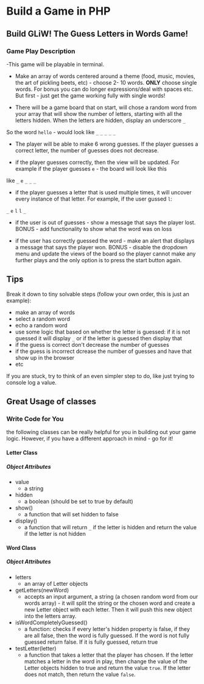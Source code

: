 # Build a Game in PHP

## Build GLiW! The **G**uess **L**etters **i**n **W**ords Game!

### Game Play Description

-This game will be playable in terminal.

- Make an array of words centered around a theme (food, music, movies, the art of pickling beets, etc) - choose 2- 10 words. **ONLY** choose single words. For bonus you can do longer expressions/deal with spaces etc. But first - just get the game working fully with single words!

- There will be a game board that on start, will chose a random word from your array that will show the number of letters, starting with all the letters hidden. When the letters are hidden, display an underscore `_`

So the word `hello` - would look like `_` `_` `_` `_` `_`

- The player will be able to make 6 wrong guesses. If the player guesses a correct letter, the number of guesses does not decrease.

- if the player guesses correctly, then the view will be updated. For example if the player guesses `e` - the board will look like this

like `_` `e` `_` `_` `_`

- if the player guesses a letter that is used multiple times, it will uncover every instance of that letter. For example, if the user gussed `l`:

`_` `e` `l` `l` `_`

- if the user is out of guesses - show a message that says the player lost. BONUS - add functionality to show what the word was on loss

- if the user has correctly guessed the word - make an alert that displays a message that says the player won. BONUS - disable the dropdown menu and update the views of the board so the player cannot make any further plays and the only option is to press the start button again.

## Tips

Break it down to tiny solvable steps (follow your own order, this is just an example):

- make an array of words
- select a random word
- echo a random word
- use some logic that based on whether the letter is guessed: if it is not guessed it will display `_` or if the letter is guessed then display that
- if the guess is correct don't decrease the number of guesses
- if the guess is incorrect dcrease the number of guesses and have that show up in the browser
- etc

If you are stuck, try to think of an even simpler step to do, like just trying to console log a value.

## Great Usage of classes

### Write Code for You

the following classes can be really helpful for you in building out your game logic. However, if you have a different approach in mind - go for it!

#### Letter Class

##### Object Attributes

- value
  - a string
- hidden
  - a boolean (should be set to true by default)
- show()
  - a function that will set hidden to false
- display()
  - a function that will return `_` if the letter is hidden and return the value if the letter is not hidden

#### Word Class

##### Object Attributes

- letters
  - an array of Letter objects
- getLetters(newWord)
  - accepts an input argument, a string (a chosen random word from our words array) - it will split the string or the chosen word and create a new Letter object with each letter. Then it will push this new object into the letters array.
- isWordCompletelyGuessed()
  - a function: checks if every letter's hidden property is false, if they are all false, then the word is fully guessed. If the word is not fully guessed return false. If it is fully guessed, return true
- testLetter(letter)
  - a function that takes a letter that the player has chosen. If the letter matches a letter in the word in play, then change the value of the Letter objects hidden to true and return the value `true`. If the letter does not match, then return the value `false`.

